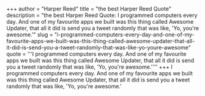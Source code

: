 +++
author = "Harper Reed"
title = "the best Harper Reed Quote"
description = "the best Harper Reed Quote: I programmed computers every day. And one of my favourite apps we built was this thing called Awesome Updater, that all it did is send you a tweet randomly that was like, 'Yo, you're awesome.'"
slug = "i-programmed-computers-every-day-and-one-of-my-favourite-apps-we-built-was-this-thing-called-awesome-updater-that-all-it-did-is-send-you-a-tweet-randomly-that-was-like-yo-youre-awesome"
quote = '''I programmed computers every day. And one of my favourite apps we built was this thing called Awesome Updater, that all it did is send you a tweet randomly that was like, 'Yo, you're awesome.''''
+++
I programmed computers every day. And one of my favourite apps we built was this thing called Awesome Updater, that all it did is send you a tweet randomly that was like, 'Yo, you're awesome.'
